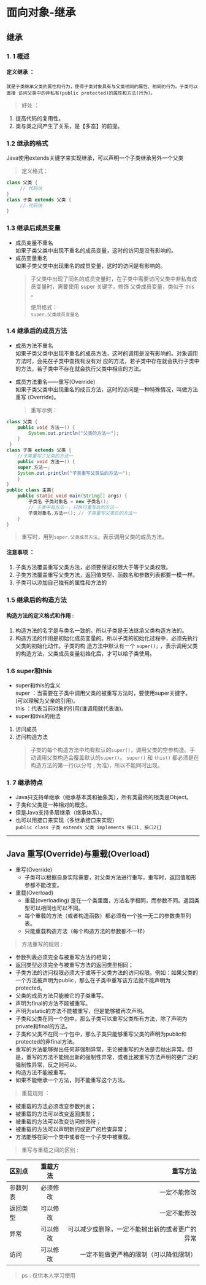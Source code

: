 # 面向对象-继承
## 继承
### 1. 1 概述
#### 定义继承 ：
    就是子类继承父类的属性和行为，使得子类对象具有与父类相同的属性、相同的行为。子类可以直接 访问父类中的非私有(public protected)的属性和方法(行为)。 
> 好处 ：
1. 提高代码的复用性。 
2. 类与类之间产生了关系，是【多态】的前提。

### 1.2 继承的格式 
Java使用extends关键字来实现继承，可以声明一个子类继承另外一个父类
> 定义格式：
~~~java
class 父类 {
     // 代码块 
}
class 子类 extends 父类 {
     // 代码块
}
~~~
### 1.3 继承后成员变量
* 成员变量不重名   
     如果子类父类中出现不重名的成员变量，这时的访问是没有影响的。
* 成员变量重名 \
    如果子类父类中出现重名的成员变量，这时的访问是有影响的。
    > 子父类中出现了同名的成员变量时，在子类中需要访问父类中非私有成员变量时，需要使用 super 关键字，修饰 父类成员变量，类似于 this 。
    >
    > 使用格式：\
    >`super.父类成员变量名`
### 1.4 继承后的成员方法
* 成员方法不重名\
    如果子类父类中出现不重名的成员方法，这时的调用是没有影响的。对象调用方法时，会先在子类中查找有没有对 应的方法，若子类中存在就会执行子类中的方法，若子类中不存在就会执行父类中相应的方法。
* 成员方法重名——重写(Override)\
        如果子类父类中出现重名的成员方法，这时的访问是一种特殊情况，叫做方法重写 (Override)。

   > 重写示例：

~~~java
class 父类 { 
    public void 方法一() {
        System.out.println("父类的方法一"); 
    } 
 }
class 子类 extends 父类 {
    //子类重写了父类的方法一 
    public void 方法一() {
    super.方法一;
    System.out.println("子类重写父类后的方法一"); 
    } 
}
public class 主类{
    public static void main(String[] args) {
        子类名 子类对象名 = new 子类名();
        // 子类中有方法一，只执行重写后的方法一 
        子类对象名.方法一(); // 子类重写父类后的方法一 
    } 
}
~~~
> 重写时，用到`super.父类成员方法`，表示调用父类的成员方法。
#### 注意事项 ： 
1. 子类方法覆盖重写父类方法，必须要保证权限大于等于父类权限。 
2. 子类方法覆盖重写父类方法，返回值类型、函数名和参数列表都要一模一样。
3. 子类可以添加自己独有的属性和方法的

### 1.5 继承后的构造方法
#### 构造方法的定义格式和作用 :
1. 构造方法的名字是与类名一致的。所以子类是无法继承父类构造方法的。 
2. 构造方法的作用是初始化成员变量的。所以子类的初始化过程中，必须先执行父类的初始化动作。子类的构 造方法中默认有一个 `super();` ，表示调用父类的构造方法，父类成员变量初始化后，才可以给子类使用。
### 1.6 super和this
* super和this的含义 \
super ：当需要在子类中调用父类的被重写方法时，要使用super关键字。 (可以理解为父亲的引用)。 \
this ：代表当前对象的引用(谁调用就代表谁)。 
* super和this的用法 
1. 访问成员
2. 访问构造方法 
    >子类的每个构造方法中均有默认的`super()`，调用父类的空参构造。手动调用父类构造会覆盖默认的`super()`。 `super()` 和 `this()` 都必须是在构造方法的第一行(以分号 ; 为准)，所以不能同时出现。

### 1. 7 继承特点 
* Java只支持单继承（继承基本类和抽象类），所有类最终的根类是Object。
* 子类和父类是一种相对的概念。
* 但是Java支持多层继承（继承体系）。
* 也可以用接口来实现（多继承接口来实现）\
`public class 子类 extends 父类 implements 接口1, 接口2{}`
---
## Java 重写(Override)与重载(Overload)
* 重写(Override) 
    * 子类可以根据自身实际需要，对父类方法进行重写，重写时，返回值和形参都不能改变。
* 重载(Overload)
    * 重载(overloading) 是在一个类里面，方法名字相同，而参数不同。返回类型可以相同也可以不同。
    * 每个重载的方法（或者构造函数）都必须有一个独一无二的参数类型列表。
    * 只能重载构造方法（每个构造方法的参数都不一样）
> 方法重写的规则 :
* 参数列表必须完全与被重写方法的相同；
* 返回类型必须完全与被重写方法的返回类型相同；
* 子类方法的访问权限必须大于或等于父类方法的访问权限。例如：如果父类的一个方法被声明为public，那么在子类中重写该方法就不能声明为protected。
* 父类的成员方法只能被它的子类重写。
* 声明为final的方法不能被重写。
* 声明为static的方法不能被重写，但是能够被再次声明。
* 子类和父类在同一个包中，那么子类可以重写父类所有方法，除了声明为private和final的方法。
* 子类和父类不在同一个包中，那么子类只能够重写父类的声明为public和protected的非final方法。
* 重写的方法能够抛出任何非强制异常，无论被重写的方法是否抛出异常。但是，重写的方法不能抛出新的强制性异常，或者比被重写方法声明的更广泛的强制性异常，反之则可以。
* 构造方法不能被重写。
* 如果不能继承一个方法，则不能重写这个方法。

> 重载规则 ：
* 被重载的方法必须改变参数列表；
* 被重载的方法可以改变返回类型；
* 被重载的方法可以改变访问修饰符；
* 被重载的方法可以声明新的或更广的检查异常；
* 方法能够在同一个类中或者在一个子类中被重载。

> 重写与重载之间的区别 :

|区别点|重载方法|重写方法|
|:---|:---:|---:|
|参数列表|必须修改|一定不能修改|
|返回类型|可以修改|一定不能修改|
|异常|可以修改|可以减少或删除，一定不能抛出新的或者更广的异常|
|访问|可以修改|一定不能做更严格的限制（可以降低限制）|

> ps : 仅供本人学习使用